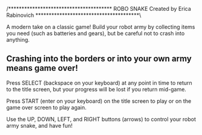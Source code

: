 /***************************************
                ROBO SNAKE
        Created by Erica Rabinovich
***************************************\

A modern take on a classic game! Build your robot army by collecting
items you need (such as batteries and gears), but be careful not to crash into anything.

Crashing into the borders or into your own army means game over!
--------------------------------------------------------------------------------------------------
Press SELECT (backspace on your keyboard) at any point in time to return to the title screen, but your progress will
be lost if you return mid-game.

Press START (enter on your keyboard) on the title screen to play or on the game over screen to play again.

Use the UP, DOWN, LEFT, and RIGHT buttons (arrows) to control your robot army snake,
and have fun!